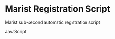 Marist Registration Script
==============
Marist sub-second automatic registration script

JavaScript
